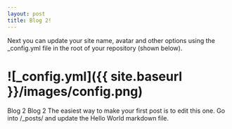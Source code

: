 ```yaml
---
layout: post
title: Blog 2!
---
```


Next you can update your site name, avatar and other options using the _config.yml file in the root of your repository (shown below).

# ![_config.yml]({{ site.baseurl }}/images/config.png)

Blog 2 Blog 2
The easiest way to make your first post is to edit this one. Go into /_posts/ and update the Hello World markdown file. 
